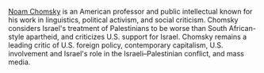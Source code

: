 [Noam Chomsky](https://en.wikipedia.org/wiki/Noam_Chomsky) is an American professor and public intellectual known for his work in linguistics, political activism, and social criticism. Chomsky considers Israel's treatment of Palestinians to be worse than South African-style apartheid, and criticizes U.S. support for Israel. Chomsky remains a leading critic of U.S. foreign policy, contemporary capitalism, U.S. involvement and Israel's role in the Israeli–Palestinian conflict, and mass media.
